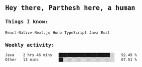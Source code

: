 <samp>
    <h2>Hey there, Parthesh here, a human</h2>
    <h3>Things I know: </h3>
    <code>React-Native</code> <code>Next.js</code> <code>Hono</code> <code>TypeScript</code> <code>Java</code> <code>Rust</code>
    <h3>Weekly activity:</h3>
<!--START_SECTION:waka-->

```txt
Java    2 hrs 46 mins   ███████████████████████░░   92.49 %
Other   13 mins         ██░░░░░░░░░░░░░░░░░░░░░░░   07.51 %
```

<!--END_SECTION:waka-->
</samp>

